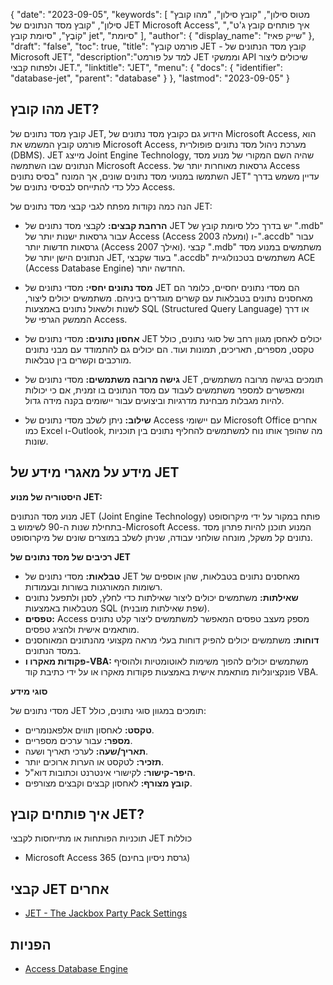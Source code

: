 {
"date": "2023-09-05",
  "keywords": [
"מטוס סילון",
"קובץ סילון",
"מהו קובץ סילון",
"קובץ מסד הנתונים של JET Microsoft Access",
"איך פותחים קובץ ג'ט",
"קוֹבֶץ",
"סיומת קובץ jet",
"סיומת"
],
  "author": {
"display_name": "שייק פאיז"
},
"draft": "false",
"toc": true,
"title": "פורמט קובץ JET - קובץ מסד הנתונים של Microsoft JET",
  "description":"למד על פורמט JET וממשקי API שיכולים ליצור ולפתוח קבצי JET.",
"linktitle": "JET",
  "menu": {
    "docs": {
      "identifier": "database-jet",
      "parent": "database"
}
},
"lastmod": "2023-09-05"
}

## מהו קובץ JET?

קובץ מסד נתונים של JET, הידוע גם כקובץ מסד נתונים של Microsoft Access, הוא פורמט קובץ המשמש את Microsoft Access, מערכת ניהול מסד נתונים פופולרית (DBMS). JET מייצג Joint Engine Technology, שהיה השם המקורי של מנוע מסד הנתונים שבו השתמשה Microsoft Access. גרסאות מאוחרות יותר של Access השתמשו במנועי מסד נתונים שונים, אך המונח "בסיס נתונים JET" עדיין משמש בדרך כלל כדי להתייחס לבסיסי נתונים של Access.

הנה כמה נקודות מפתח לגבי קבצי מסד נתונים של JET:

- **הרחבת קבצים:** לקבצי מסד נתונים של JET יש בדרך כלל סיומת קובץ של ".mdb" עבור גרסאות ישנות יותר של Access (Access 2003 ומעלה) ו-".accdb" עבור גרסאות חדשות יותר (Access 2007 ואילך). קבצי ".mdb" משתמשים במנוע מסד הנתונים הישן יותר של JET, בעוד שקבצי ".accdb" משתמשים בטכנולוגיית ACE (Access Database Engine) החדשה יותר.

- **מסד נתונים יחסי:** מסדי נתונים של JET הם מסדי נתונים יחסיים, כלומר הם מאחסנים נתונים בטבלאות עם קשרים מוגדרים ביניהם. משתמשים יכולים ליצור, לשנות ולשאול נתונים באמצעות SQL (Structured Query Language) או דרך הממשק הגרפי של Access.

- **אחסון נתונים:** מסדי נתונים של JET יכולים לאחסן מגוון רחב של סוגי נתונים, כולל טקסט, מספרים, תאריכים, תמונות ועוד. הם יכולים גם להתמודד עם מבני נתונים מורכבים וקשרים בין טבלאות.

- **גישה מרובה משתמשים:** מסדי נתונים של JET תומכים בגישה מרובה משתמשים, ומאפשרים למספר משתמשים לעבוד עם מסד הנתונים בו זמנית, אם כי יכולות להיות מגבלות מבחינת מדרגיות וביצועים עבור יישומים בקנה מידה גדול.

- **שילוב:** ניתן לשלב מסדי נתונים של Access עם יישומי Microsoft Office אחרים כמו Excel ו-Outlook, מה שהופך אותו נוח למשתמשים להחליף נתונים בין תוכניות שונות.

## מידע על מאגרי מידע של JET

**היסטוריה של מנוע JET:**

מנוע מסד הנתונים JET (Joint Engine Technology) פותח במקור על ידי מיקרוסופט בתחילת שנות ה-90 לשימוש ב-Microsoft Access. המנוע תוכנן להיות פתרון מסד נתונים קל משקל, מונחה שולחני עבודה, שניתן לשלב במוצרים שונים של מיקרוסופט.

**רכיבים של מסד נתונים של JET**

- **טבלאות:** מסדי נתונים של JET מאחסנים נתונים בטבלאות, שהן אוספים של רשומות המאורגנות בשורות ובעמודות.
- **שאילתות:** משתמשים יכולים ליצור שאילתות כדי לחלץ, לסנן ולתפעל נתונים מטבלאות באמצעות SQL (שפת שאילתות מובנית).
- **טפסים:** Access מספק מעצב טפסים המאפשר למשתמשים ליצור קלט נתונים מותאמים אישית ולהציג טפסים.
- **דוחות:** משתמשים יכולים להפיק דוחות בעלי מראה מקצועי מהנתונים המאוחסנים במסד הנתונים.
- **פקודות מאקרו ו-VBA:** משתמשים יכולים להפוך משימות לאוטומטיות ולהוסיף פונקציונליות מותאמת אישית באמצעות פקודות מאקרו או על ידי כתיבת קוד VBA.

**סוגי מידע**

מסדי נתונים של JET תומכים במגוון סוגי נתונים, כולל:

- **טקסט:** לאחסון תווים אלפאנומריים.
- **מספר:** עבור ערכים מספריים.
- **תאריך/שעה:** לערכי תאריך ושעה.
- **תזכיר:** לטקסט או הערות ארוכים יותר.
- **היפר-קישור:** לקישורי אינטרנט וכתובות דוא"ל.
- **קובץ מצורף:** לאחסון קבצים וקבצים מצורפים.

## איך פותחים קובץ JET?

תוכניות הפותחות או מתייחסות לקבצי JET כוללות

- Microsoft Access 365 (גרסת ניסיון בחינם)

## קבצי JET אחרים

- [JET - The Jackbox Party Pack Settings](/he/settings/jet/)


## הפניות
* [Access Database Engine](https://en.wikipedia.org/wiki/Access_Database_Engine)

